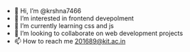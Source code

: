 - 👋 Hi, I’m @krshna7466
- 👀 I’m interested in frontend devepolment
- 🌱 I’m currently learning css and js
- 💞️ I’m looking to collaborate on web development projects
- 📫 How to reach me 201689@kit.ac.in 

<!---
krshna7466/krshna7466 is a ✨ special ✨ repository because its `README.md` (this file) appears on your GitHub profile.
You can click the Preview link to take a look at your changes.
--->
